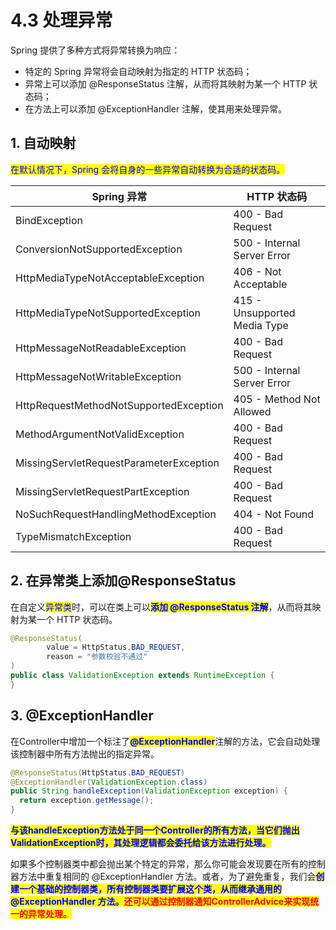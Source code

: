 # 4.3 处理异常

Spring 提供了多种方式将异常转换为响应：

* 特定的 Spring 异常将会自动映射为指定的 HTTP 状态码；
* 异常上可以添加 @ResponseStatus 注解，从而将其映射为某一个 HTTP 状态码；
* 在方法上可以添加 @ExceptionHandler 注解，使其用来处理异常。

## **1. 自动映射**

<mark style="color:blue;">在默认情况下，Spring 会将自身的一些异常自动转换为合适的状态码。</mark>

| Spring 异常                               | HTTP 状态码                     |
| --------------------------------------- | ---------------------------- |
| BindException                           | 400 - Bad Request            |
| ConversionNotSupportedException         | 500 - Internal Server Error  |
| HttpMediaTypeNotAcceptableException     | 406 - Not Acceptable         |
| HttpMediaTypeNotSupportedException      | 415 - Unsupported Media Type |
| HttpMessageNotReadableException         | 400 - Bad Request            |
| HttpMessageNotWritableException         | 500 - Internal Server Error  |
| HttpRequestMethodNotSupportedException  | 405 - Method Not Allowed     |
| MethodArgumentNotValidException         | 400 - Bad Request            |
| MissingServletRequestParameterException | 400 - Bad Request            |
| MissingServletRequestPartException      | 400 - Bad Request            |
| NoSuchRequestHandlingMethodException    | 404 - Not Found              |
| TypeMismatchException                   | 400 - Bad Request            |

## **2. 在异常类上添加@ResponseStatus**

在自定义<mark style="color:blue;">异常类</mark>时，可以在类上可以<mark style="color:blue;">**添加 @ResponseStatus 注解**</mark>，从而将其映射为某一个 HTTP 状态码。

```java
@ResponseStatus(
        value = HttpStatus.BAD_REQUEST,
        reason = "参数校验不通过"
)
public class ValidationException extends RuntimeException {
}
```

## **3. @ExceptionHandler**

在Controller中增加一个标注了<mark style="color:blue;">**@ExceptionHandler**</mark>注解的方法，它会自动处理该控制器中所有方法抛出的指定异常。

```java
@ResponseStatus(HttpStatus.BAD_REQUEST)
@ExceptionHandler(ValidationException.class)
public String handleException(ValidationException exception) {
  return exception.getMessage();
}
```

<mark style="color:blue;">**与该handleException方法处于同一个Controller的所有方法，当它们抛出ValidationException时，其处理逻辑都会委托给该方法进行处理。**</mark>

如果多个控制器类中都会抛出某个特定的异常，那么你可能会发现要在所有的控制器方法中重复相同的 @ExceptionHandler 方法。或者，为了避免重复，我们会<mark style="color:blue;">**创建一个基础的控制器类，所有控制器类要扩展这个类，从而继承通用的 @ExceptionHandler 方法。**</mark><mark style="color:red;">**还可以通过控制器通知ControllerAdvice来实现统一的异常处理。**</mark>
